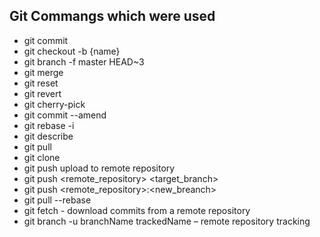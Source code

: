 ## Git Commangs which were used

- git commit 
- git checkout -b {name}
- git branch -f master HEAD~3
- git merge
- git reset 
- git revert
- git cherry-pick 
- git commit --amend 
- git rebase -i 
- git describe 
- git pull 
- git clone
- git push upload to remote repository
- git push <remote_repository> <target_branch>
- git push <remote_repository>:<new_breanch>
- git pull --rebase
- git fetch - download commits from a remote repository
- git branch -u branchName trackedName – remote repository tracking  